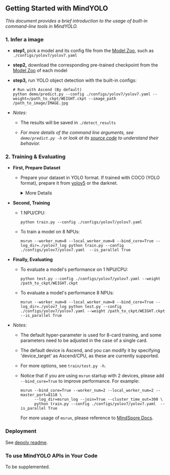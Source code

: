 ## Getting Started with MindYOLO

*This document provides a brief introduction to the usage of built-in command-line tools in MindYOLO.*

### 1. Infer a image

- **step1,** pick a model and its config file from the [Model Zoo](benchmark_results.md), such as `./configs/yolov7/yolov7.yaml`
  
- **step2,** download the corresponding pre-trained checkpoint from the [Model Zoo](benchmark_results.md) of each model

- **step3,** run YOLO object detection with the built-in configs:

    ```shell
    # Run with Ascend (By default)
    python demo/predict.py --config ./configs/yolov7/yolov7.yaml --weight=/path_to_ckpt/WEIGHT.ckpt --image_path /path_to_image/IMAGE.jpg
    ```

- *Notes:*

  - The results will be saved in `./detect_results`

  - *For more details of the command line arguments, see `demo/predict.py -h` or look at its [source code](https://github.com/mindspore-lab/mindyolo/blob/master/deploy/predict.py) to understand their behavior.*

### 2. Training & Evaluating

- **First, Prepare Dataset**
  - Prepare your dataset in YOLO format. If trained with COCO (YOLO format), prepare it from [yolov5](https://github.com/ultralytics/yolov5) or the darknet.
  
    <details onclose>
    <summary>More Details</summary>

    ```text
      coco/
        {train,val}2017.txt
        annotations/
          instances_{train,val}2017.json
        images/
          {train,val}2017/
              00000001.jpg
              ...
              # image files that are mentioned in the corresponding train/val2017.txt
        labels/
          {train,val}2017/
              00000001.txt
              ...
              # label files that are mentioned in the corresponding train/val2017.txt
    ```

    </details>

- **Second, Training**

  - 1 NPU/CPU:

    ```shell
    python train.py --config ./configs/yolov7/yolov7.yaml 
    ```

  - To train a model on 8 NPUs:

    ```shell
    msrun --worker_num=8 --local_worker_num=8 --bind_core=True --log_dir=./yolov7_log python train.py --config ./configs/yolov7/yolov7.yaml  --is_parallel True
    ```

- **Finally, Evaluating**

  - To evaluate a model's performance on 1 NPU/CPU:

    ```shell
    python test.py --config ./configs/yolov7/yolov7.yaml --weight /path_to_ckpt/WEIGHT.ckpt
    ```

  - To evaluate a model's performance 8 NPUs:

    ```shell
    msrun --worker_num=8 --local_worker_num=8 --bind_core=True --log_dir=./yolov7_log python test.py --config ./configs/yolov7/yolov7.yaml --weight /path_to_ckpt/WEIGHT.ckpt --is_parallel True
    ```

- *Notes:*
  
  - The default hyper-parameter is used for 8-card training, and some parameters need to be adjusted in the case of a single card.
  
  - The default device is Ascend, and you can modify it by specifying 'device_target' as Ascend/CPU, as these are currently supported.

  - For more options, see `train/test.py -h`.

  - Notice that if you are using `msrun` startup with 2 devices, please add `--bind_core=True` to improve performance. For example:

    ```shell
    msrun --bind_core=True --worker_num=2 --local_worker_num=2 --master_port=8118 \
          --log_dir=msrun_log --join=True --cluster_time_out=300 \
          python train.py --config ./configs/yolov7/yolov7.yaml  --is_parallel True
    ```

    For more usage of `msrun`, please reference to [MindSpore Docs](https://www.mindspore.cn/docs/en/r2.5.0/model_train/parallel/startup_method.html).

### Deployment

See [depoly readme](./deploy/README.md).

### To use MindYOLO APIs in Your Code

To be supplemented.
